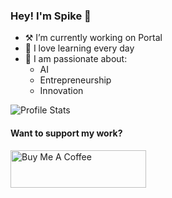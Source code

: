 ### Hey! I'm Spike :wave:

- ⚒️ I’m currently working on Portal
- 🌱 I love learning every day
- 🧠 I am passionate about:
  - AI
  - Entrepreneurship
  - Innovation


![Profile Stats](https://github-readme-stats.vercel.app/api?username=spikecodes&theme=dark&show_icons=true)

#### Want to support my work?

<a href="https://www.buymeacoffee.com/spikecodes" target="_blank"><img src="https://cdn.buymeacoffee.com/buttons/v2/default-yellow.png" alt="Buy Me A Coffee" style="height: 60px !important;width: 217px !important;" ></a>
